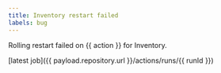```yaml
---
title: Inventory restart failed
labels: bug
---
```

Rolling restart failed on {{ action }} for Inventory.

[latest job]({{ payload.repository.url }}/actions/runs/{{ runId }})